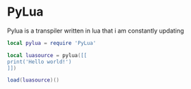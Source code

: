 # PyLua
Pylua is a transpiler written in lua that i am constantly updating

```lua
local pylua = require 'PyLua'

local luasource = pylua([[
print('Hello world!')
]])

load(luasource)()
```
